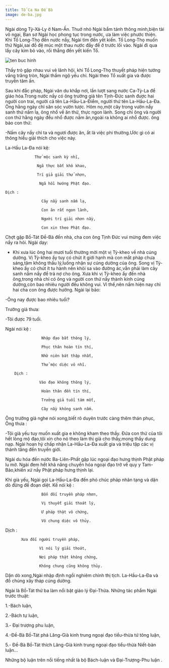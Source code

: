 ```yaml
---
title: Tổ Ca Na Đề Bà
image: de-ba.jpg
---
```


Ngài dòng Tỳ-Xá-Ly ở Nam-Ấn. Thuở nhỏ Ngài bẩm tánh thông minh,biện tài vô ngại, Ban sơ Ngài học phong tục trong nước, ưa làm việc phước thiện. Khi Tổ Long-Thọ đến nước nầy, Ngài tìm đến yết kiến. Tổ Long-Thọ muốn thử Ngài,sai đồ đệ múc một thau nước đầy để ở trước lối vào. Ngài đi qua lấy cây kim bỏ vào, rồi thẳng đến yết kiến Tổ.

![ten buc hinh](http://linhsonphatgiao.com/static/2016/06/totatcana.jpg "ten buc hinh")

Thầy trò gặp nhau vui vẻ lãnh hội, khi Tổ Long-Thọ thuyết pháp hiện tướng vầng trăng tròn, Ngài thầm ngộ yếu chỉ. Ngài theo Tổ xuất gia và được truyền tâm ấn.

Sau khi đắc pháp, Ngài vân du khắp nơi, lần lượt sang nước Ca-Tỳ-La để giáo hóa.Trong nước nầy có ông trưởng giả tên Tịnh-Đức sanh được hai người con trai, người cả tên La-Hầu-La-Điểm, người thứ tên La-Hầu-La-Đa. Ông hằng ngày chỉ săn sóc vườn tược. Hôm nọ,một cây trong vườn nẩy sanh thứ nấm lạ, ông nhổ về ăn thử, thực ngon lành. Song chỉ ông và người con thứ hằng ngày đều nhổ được nấm ăn,ngoài ra không ai nhổ được. ông bảo con thứ:

-Nấm cây nầy chỉ ta và ngươi được ăn, ắt là việc phi thường.Ước gì có ai thông hiểu giải thích cho việc này.

La-Hầu La-Đa nói kệ:

                 Thử mộc sanh kỳ nhĩ,

                  Ngã thực bất khô khao,

                  Trí giả giải thử nhơn,

                   Ngã hồi hướng Phật đạo. 

    Dịch :

                    Cây nầy sanh nấm lạ,

                    Con ăn rất ngon lành,

                    Người trí giải nhơn nầy,

                    Con xin theo Phật đạo.

Chợt gặp Bồ-Tát Đề-Bà đến nhà, cha con ông Tịnh Đức vui mừng đem việc nầy ra hỏi. Ngài dạy:

- Khi xưa lúc ông hai mươi tuổi thường mời một vị Tỳ-kheo về nhà cúng dường. Vị Tỳ-kheo ấy tuy có chút ít giới hạnh mà con mắt pháp chưa sáng,tâm không thấu lý,luống nhận sự cúng dường của ông. Song vị Tỳ-kheo ấy có chút ít tu hành nên khỏi sa vào đường ác,vẫn phải làm cây sanh nấm nầy để trả nợ cho ông. Xưa khi vị Tỳ-kheo ấy đến nhà ông,trong nhà chỉ có ông và người con thứ nầy thành kính cúng dường,còn bao nhiêu người đều không vui. Vì thế,nên nấm hiện nay chỉ hai cha con ông được hưởng. Ngài lại bảo:

-Ông nay được bao nhiêu tuổi?

Trưởng giả thưa:

-Tôi được 79 tuổi. 

Ngài nói kệ :

                    Nhập đạo bất thông lý,

                    Phục thân hoàn tín thí,

                    Nhữ niên bát thập nhất,

                    Thử mộc diệc vô nhĩ.

        Dịch :

                   Vào đạo không thông lý,

                    Hoàn thân đền tín thí,

                    Trưởng giả tuổi tám mốt,

                    Cây nầy không sanh nấm.

Ông trưởng giả nghe nói xong,biết rõ duyên trước càng thêm thán phục, Ông thưa :

-Tôi già yếu tuy muốn xuất gia e không kham theo thầy. Đứa con thứ của tôi hết lòng mộ đạo,tôi xin cho nó theo làm thị giả cho thầy,mong thầy dung nạp. Ngài hoan hỷ chấp nhận La-Hầu-La-Đa xuất gia và triệu tập các vị thánh tăng đến truyền giới.

Ngài du hóa đến nước Ba-Liên-Phất gặp lúc ngoại đạo hưng thịnh Phật pháp lu mờ. Ngài đem hết khả năng chuyển hóa ngoại đạo trở về quy y Tam-Bảo,khiến xứ nầy Phật pháp hưng thịnh lại.

Khi già yếu, Ngài gọi La-Hầu-La-Đa đến phó chúc pháp nhãn tạng và dặn dò đừng để đoạn diệt. Kế nói kệ :

                    Bổn đối truyền pháp nhơn,

                    Vị thuyết giải thoát lý,

                    Ư pháp thật vô chứng,

                    Vô chung diệc vô thủy.

Dịch :
                    
		   Xưa đối người truyền pháp,

                   Vì nói lý giải thoát,

                   Nơi pháp thật không chứng,

                   Không chung cũng không thủy.

Dặn dò xong,Ngài nhập định ngồi nghiêm chỉnh thị tịch. La-Hầu-La-Đa và đồ chúng xây tháp cúng dường.

Ngài là Bồ-Tát thứ ba làm nổi bật giáo lý Đại-Thừa. Những tác phẩm Ngài trước thuật:

1.-Bách luận,

2.-Bách tự luận,

3.- Đại trượng phu luận,

4.-Đề-Bà Bồ-Tát phá Lăng-Già kinh trung ngoại đạo tiểu-thừa tứ tông luận,

5.- Đề-Bà Bồ-Tát thích Lăng-Già kinh trung ngoại đạo tiểu-thừa Niết-bàn luận…

Những bộ luận trên nổi tiếng nhất là bộ Bách-luận và Đại-Trượng-Phu luận .

